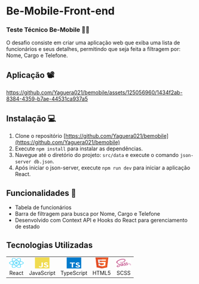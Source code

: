 # Be-Mobile-Front-end

### Teste Técnico Be-Mobile 👨‍💻

O desafio consiste em criar uma aplicação web que exiba uma lista de funcionários e seus detalhes, permitindo que seja feita a filtragem por:
<br>
Nome, Cargo e Telefone.

## Aplicação 📽️

https://github.com/Yaguera021/bemobile/assets/125056960/1434f2ab-8384-4359-b7ae-44531ca937a5

## Instalação 💻

1. Clone o repositório [https://github.com/Yaguera021/bemobile](https://github.com/Yaguera021/bemobile)
2. Execute `npm install` para instalar as dependências.
3. Navegue até o diretório do projeto: `src/data` e execute o comando `json-server db.json`.
4. Após iniciar o json-server, execute `npm run dev` para iniciar a aplicação React.

## Funcionalidades 🔬

- Tabela de funcionários
- Barra de filtragem para busca por Nome, Cargo e Telefone
- Desenvolvido com Context API e Hooks do React para gerenciamento de estado

## Tecnologias Utilizadas 

<table>
  <tr>
    <td align="center">
      <img src="https://raw.githubusercontent.com/devicons/devicon/master/icons/react/react-original.svg" alt="React" height="30" width="40">
      <br>React
    </td>
    <td align="center">
      <img src="https://raw.githubusercontent.com/devicons/devicon/master/icons/javascript/javascript-plain.svg" alt="JavaScript" height="30" width="40">
      <br>JavaScript
    </td>
    <td align="center">
      <img src="https://raw.githubusercontent.com/devicons/devicon/master/icons/typescript/typescript-plain.svg" alt="TypeScript" height="30" width="40">
      <br>TypeScript
    </td>
    <td align="center">
      <img src="https://raw.githubusercontent.com/devicons/devicon/master/icons/html5/html5-original.svg" alt="HTML5" height="30" width="40">
      <br>HTML5
    </td>
    <td align="center">
      <img src="https://raw.githubusercontent.com/devicons/devicon/master/icons/sass/sass-original.svg" alt="SCSS" height="30" width="40">
      <br>SCSS
    </td>
  </tr>
</table>
